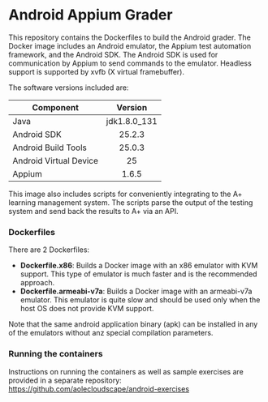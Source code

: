 # Android Appium Grader

This repository contains the Dockerfiles to build the Android grader. The Docker image includes an Android emulator, the Appium test automation framework, and the Android SDK. The Android SDK is used for communication by Appium to send commands to the emulator. Headless support is supported by xvfb (X virtual framebuffer).

The software versions included are: 

| Component     | Version       |
| ------------- |:-------------:|
| Java                   | jdk1.8.0_131 |
| Android SDK            | 25.2.3       |
| Android Build Tools    | 25.0.3       |
| Android Virtual Device | 25           |
| Appium                 | 1.6.5        |


This image also includes scripts for conveniently integrating to the A+ learning management system. The scripts parse the output of the testing system and send back the results to A+ via an API.

### Dockerfiles

There are 2 Dockerfiles:
  - **Dockerfile.x86**: Builds a Docker image with an x86 emulator with KVM support. This type of emulator is much faster and is the recommended approach.
  - **Dockerfile.armeabi-v7a**: Builds a Docker image with an armeabi-v7a emulator. This emulator is quite slow and should be used only when the host OS does not provide KVM support.

  Note that the same android application binary (apk) can be installed in any of the emulators without anz special compilation parameters.

### Running the containers

Instructions on running the containers as well as sample exercises are provided in a separate repository: https://github.com/aolecloudscape/android-exercises

